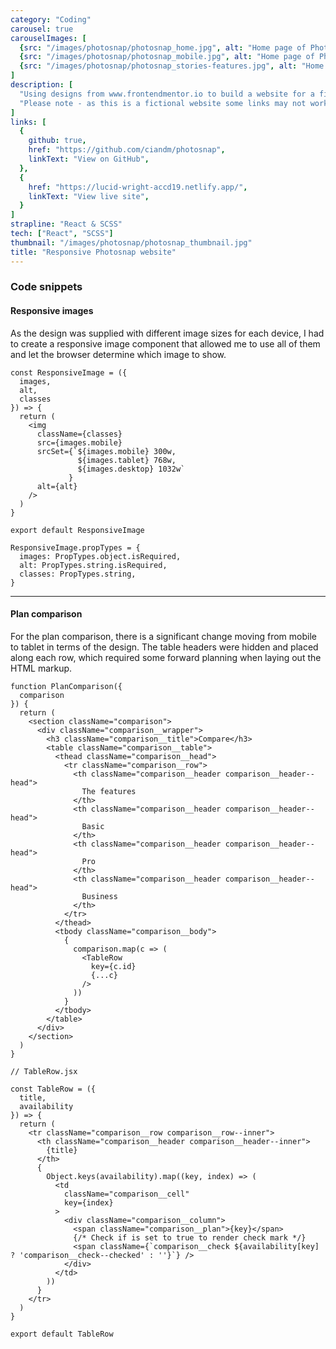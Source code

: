 ```yaml
---
category: "Coding"
carousel: true
carouselImages: [
  {src: "/images/photosnap/photosnap_home.jpg", alt: "Home page of Photosnap"},
  {src: "/images/photosnap/photosnap_mobile.jpg", alt: "Home page of Photosnap"},
  {src: "/images/photosnap/photosnap_stories-features.jpg", alt: "Home page of Photosnap"},
]
description: [
  "Using designs from www.frontendmentor.io to build a website for a fictional landing page, for a platform called Photosnap, which makes it easy to share for photographers to share their photos and connect with others. It included the strong use of imagery throughout, with a full-width design implemented that really helps showcase images.",
  "Please note - as this is a fictional website some links may not work properly."
]
links: [
  {
    github: true,
    href: "https://github.com/ciandm/photosnap",
    linkText: "View on GitHub",
  },
  {
    href: "https://lucid-wright-accd19.netlify.app/",
    linkText: "View live site",
  }
]
strapline: "React & SCSS"
tech: ["React", "SCSS"]
thumbnail: "/images/photosnap/photosnap_thumbnail.jpg"
title: "Responsive Photosnap website"
---
```


### Code snippets

#### Responsive images
As the design was supplied with different image sizes for each device, I had to create a responsive image component that allowed me to use all of them and let the browser determine which image to show.

```
const ResponsiveImage = ({
  images,
  alt,
  classes
}) => {
  return (
    <img
      className={classes}
      src={images.mobile}
      srcSet={`${images.mobile} 300w, 
               ${images.tablet} 768w, 
               ${images.desktop} 1032w`
             }
      alt={alt}
    />
  )
}

export default ResponsiveImage

ResponsiveImage.propTypes = {
  images: PropTypes.object.isRequired,
  alt: PropTypes.string.isRequired,
  classes: PropTypes.string,
}
```

---

#### Plan comparison
For the plan comparison, there is a significant change moving from mobile to tablet in terms of the design. The table headers were hidden and placed along each row, which required some forward planning when laying out the HTML markup. 

```
function PlanComparison({
  comparison
}) {
  return (
    <section className="comparison">
      <div className="comparison__wrapper">
        <h3 className="comparison__title">Compare</h3>
        <table className="comparison__table">
          <thead className="comparison__head">
            <tr className="comparison__row">
              <th className="comparison__header comparison__header--head">
                The features
              </th>
              <th className="comparison__header comparison__header--head">
                Basic
              </th>
              <th className="comparison__header comparison__header--head">
                Pro
              </th>
              <th className="comparison__header comparison__header--head">
                Business
              </th>
            </tr>
          </thead>
          <tbody className="comparison__body">
            {
              comparison.map(c => (
                <TableRow
                  key={c.id}
                  {...c}
                />
              ))
            }
          </tbody>
        </table>
      </div>
    </section>
  )
}

// TableRow.jsx

const TableRow = ({
  title,
  availability
}) => {
  return (
    <tr className="comparison__row comparison__row--inner">
      <th className="comparison__header comparison__header--inner">
        {title}
      </th>
      {
        Object.keys(availability).map((key, index) => (
          <td
            className="comparison__cell"
            key={index}
          >
            <div className="comparison__column">
              <span className="comparison__plan">{key}</span>
              {/* Check if is set to true to render check mark */}
              <span className={`comparison__check ${availability[key] ? 'comparison__check--checked' : ''}`} />
            </div>
          </td>
        ))
      }
    </tr>
  )
}

export default TableRow

```